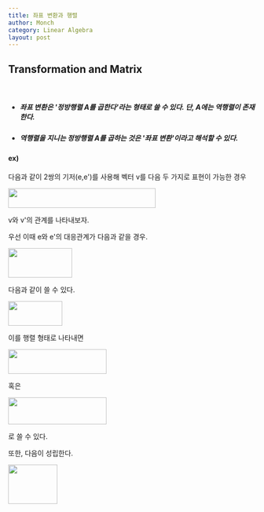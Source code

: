```yaml
---
title: 좌표 변환과 행렬
author: Monch
category: Linear Algebra
layout: post
---
```




<h2><b>Transformation and Matrix</b></h2>

<br>

- ##### <b>좌표 변환은 '정방행렬 A를 곱한다'라는 형태로 쓸 수 있다. 단, A에는 역행렬이 존재한다.</b>

- ##### <b>역행렬을 지니는 정방행렬 A를 곱하는 것은 '좌표 변환'이라고 해석할 수 있다.</b>



<h4><b>ex)</b></h4>

다음과 같이 2쌍의 기저(e,e')를 사용해 벡터 v를 다음 두 가지로 표현이 가능한 경우

<img src="{{'assets/picture/la_tam_0.jpg' | relative_url}}" height="40" width="300">

v와 v'의 관계를 나타내보자.

우선 이때 e와 e'의 대응관계가 다음과 같을 경우.

<img src="{{'assets/picture/la_tam_1.jpg' | relative_url}}" height="60" width="130">

다음과 같이 쓸 수 있다.

<img src="{{'assets/picture/la_tam_2.jpg' | relative_url}}" height="50" width="110">

이를 행렬 형태로 나타내면

<img src="{{'assets/picture/la_tam_3.jpg' | relative_url}}" height="50" width="200">

혹은

<img src="{{'assets/picture/la_tam_4.jpg' | relative_url}}" height="55" width="200">



로 쓸 수 있다.

또한, 다음이 성립한다.

<img src="{{'assets/picture/la_tam_5.jpg' | relative_url}}" height="80" width="100">

